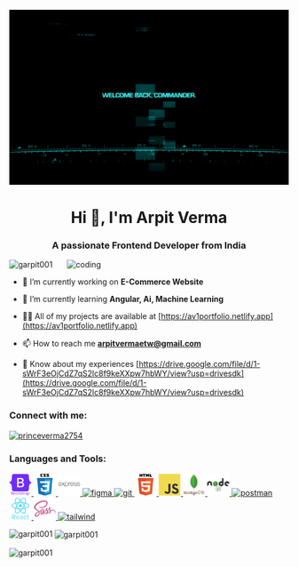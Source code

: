 ![logo](https://github.com/GArpit001/GArpit001/blob/main/Third%20Gif.jpg)
<h1 align="center">Hi 👋, I'm Arpit Verma</h1>
<h3 align="center">A passionate Frontend Developer from India</h3>

<img align="right" alt="coding" width="400" src="https://i.pinimg.com/originals/54/e3/7d/54e37d8074ebcde1d96c77d7b2a7f310.gif" /> 

<p align="left"> <img src="https://komarev.com/ghpvc/?username=garpit001&label=Profile%20views&color=0e75b6&style=flat" alt="garpit001" /> </p>

- 🔭 I’m currently working on **E-Commerce Website**

- 🌱 I’m currently learning **Angular, Ai, Machine Learning**

- 👨‍💻 All of my projects are available at [https://av1portfolio.netlify.app](https://av1portfolio.netlify.app)

- 📫 How to reach me **arpitvermaetw@gmail.com**

- 📄 Know about my experiences [https://drive.google.com/file/d/1-sWrF3eOjCdZ7qS2lc8f9keXXpw7hbWY/view?usp=drivesdk](https://drive.google.com/file/d/1-sWrF3eOjCdZ7qS2lc8f9keXXpw7hbWY/view?usp=drivesdk)

<h3 align="left">Connect with me:</h3>
<p align="left">
<a href="https://instagram.com/princeverma2754" target="blank"><img align="center" src="https://raw.githubusercontent.com/rahuldkjain/github-profile-readme-generator/master/src/images/icons/Social/instagram.svg" alt="princeverma2754" height="30" width="40" /></a>
</p>

<h3 align="left">Languages and Tools:</h3>
<p align="left"> <a href="https://getbootstrap.com" target="_blank" rel="noreferrer"> <img src="https://raw.githubusercontent.com/devicons/devicon/master/icons/bootstrap/bootstrap-plain-wordmark.svg" alt="bootstrap" width="40" height="40"/> </a> <a href="https://www.w3schools.com/css/" target="_blank" rel="noreferrer"> <img src="https://raw.githubusercontent.com/devicons/devicon/master/icons/css3/css3-original-wordmark.svg" alt="css3" width="40" height="40"/> </a> <a href="https://expressjs.com" target="_blank" rel="noreferrer"> <img src="https://raw.githubusercontent.com/devicons/devicon/master/icons/express/express-original-wordmark.svg" alt="express" width="40" height="40"/> </a> <a href="https://www.figma.com/" target="_blank" rel="noreferrer"> <img src="https://www.vectorlogo.zone/logos/figma/figma-icon.svg" alt="figma" width="40" height="40"/> </a> <a href="https://git-scm.com/" target="_blank" rel="noreferrer"> <img src="https://www.vectorlogo.zone/logos/git-scm/git-scm-icon.svg" alt="git" width="40" height="40"/> </a> <a href="https://www.w3.org/html/" target="_blank" rel="noreferrer"> <img src="https://raw.githubusercontent.com/devicons/devicon/master/icons/html5/html5-original-wordmark.svg" alt="html5" width="40" height="40"/> </a> <a href="https://developer.mozilla.org/en-US/docs/Web/JavaScript" target="_blank" rel="noreferrer"> <img src="https://raw.githubusercontent.com/devicons/devicon/master/icons/javascript/javascript-original.svg" alt="javascript" width="40" height="40"/> </a> <a href="https://www.mongodb.com/" target="_blank" rel="noreferrer"> <img src="https://raw.githubusercontent.com/devicons/devicon/master/icons/mongodb/mongodb-original-wordmark.svg" alt="mongodb" width="40" height="40"/> </a> <a href="https://nodejs.org" target="_blank" rel="noreferrer"> <img src="https://raw.githubusercontent.com/devicons/devicon/master/icons/nodejs/nodejs-original-wordmark.svg" alt="nodejs" width="40" height="40"/> </a> <a href="https://postman.com" target="_blank" rel="noreferrer"> <img src="https://www.vectorlogo.zone/logos/getpostman/getpostman-icon.svg" alt="postman" width="40" height="40"/> </a> <a href="https://reactjs.org/" target="_blank" rel="noreferrer"> <img src="https://raw.githubusercontent.com/devicons/devicon/master/icons/react/react-original-wordmark.svg" alt="react" width="40" height="40"/> </a> <a href="https://sass-lang.com" target="_blank" rel="noreferrer"> <img src="https://raw.githubusercontent.com/devicons/devicon/master/icons/sass/sass-original.svg" alt="sass" width="40" height="40"/> </a> <a href="https://tailwindcss.com/" target="_blank" rel="noreferrer"> <img src="https://www.vectorlogo.zone/logos/tailwindcss/tailwindcss-icon.svg" alt="tailwind" width="40" height="40"/> </a> </p>

<p><img align="left" src="https://github-readme-stats.vercel.app/api/top-langs?username=garpit001&show_icons=true&locale=en&layout=compact" alt="garpit001" /></p>

<p>&nbsp;<img align="center" src="https://github-readme-stats.vercel.app/api?username=garpit001&show_icons=true&locale=en" alt="garpit001" /></p>

<p><img align="center" src="https://github-readme-streak-stats.herokuapp.com/?user=garpit001&" alt="garpit001" /></p>
